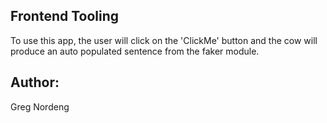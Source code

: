 ## Frontend Tooling

To use this app, the user will click on the 'ClickMe' button and the cow will produce an auto populated sentence from the faker module.

## Author:
Greg Nordeng